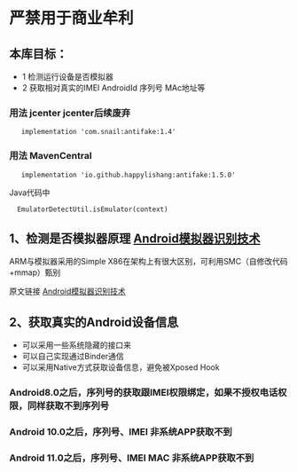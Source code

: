 #     								严禁用于商业牟利

##  本库目标：

* 1 检测运行设备是否模拟器  
* 2 获取相对真实的IMEI AndroidId 序列号 MAc地址等


### 用法 jcenter  jcenter后续废弃

       implementation 'com.snail:antifake:1.4'
       
### 用法 MavenCentral

       implementation 'io.github.happylishang:antifake:1.5.0'
    
Java代码中

      EmulatorDetectUtil.isEmulator(context)



## 1、检测是否模拟器原理  [ Android模拟器识别技术](http://www.jianshu.com/p/1db610cc8b84) 

ARM与模拟器采用的Simple X86在架构上有很大区别，可利用SMC（自修改代码+mmap）甄别

 原文链接 [ Android模拟器识别技术](http://www.jianshu.com/p/1db610cc8b84) 


## 2、获取真实的Android设备信息 

* 可以采用一些系统隐藏的接口来 
* 可以自己实现通过Binder通信
* 可以采用Native方式获取设备信息，避免被Xposed Hook


### Android8.0之后，序列号的获取跟IMEI权限绑定，如果不授权电话权限，同样获取不到序列号

### Android 10.0之后，序列号、IMEI 非系统APP获取不到

### Android 11.0之后，序列号、IMEI MAC 非系统APP获取不到
